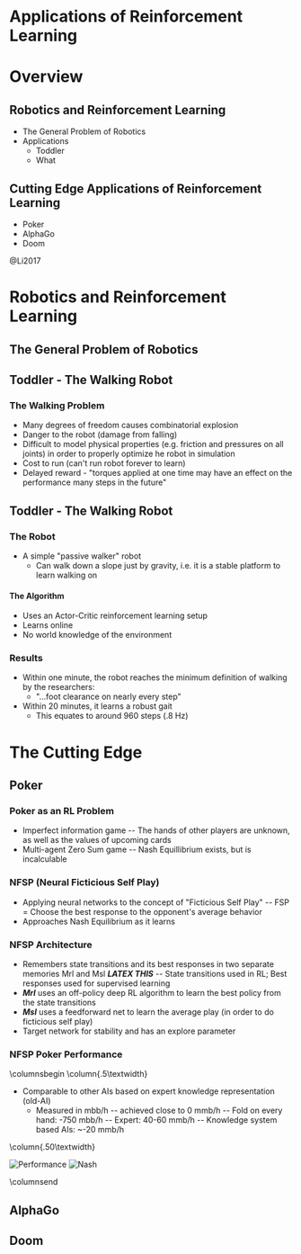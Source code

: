 # Applications of Reinforcement Learning

# Overview

## Robotics and Reinforcement Learning
  - The General Problem of Robotics
  - Applications
    - Toddler
    - What

## Cutting Edge Applications of Reinforcement Learning
  - Poker
  - AlphaGo
  - Doom

@Li2017

# Robotics and Reinforcement Learning

## The General Problem of Robotics

## Toddler - The Walking Robot

### The Walking Problem
  - Many degrees of freedom causes combinatorial explosion
  - Danger to the robot (damage from falling)
  - Difficult to model physical properties (e.g. friction and pressures on all joints) in order to properly optimize  he robot in simulation
  - Cost to run (can't run robot forever to learn)
  - Delayed reward - "torques applied at one time may have an effect on the performance many steps in the future"

## Toddler - The Walking Robot

### The Robot
 - A simple "passive walker" robot
   - Can walk down a slope just by gravity, i.e. it is a stable platform to learn walking on

#### The Algorithm
 - Uses an Actor-Critic reinforcement learning setup
 - Learns online
 - No world knowledge of the environment

### Results
 - Within one minute, the robot reaches the minimum definition of walking by the researchers:
   - "...foot clearance on nearly every step"
 - Within 20 minutes, it learns a robust gait
   - This equates to around 960 steps (.8 Hz)

##

# The Cutting Edge

## Poker

### Poker as an RL Problem

  - Imperfect information game -- The hands of other players are unknown, as well as the values of upcoming cards
  - Multi-agent Zero Sum game
    -- Nash Equillibrium exists, but is incalculable

### NFSP (Neural Ficticious Self Play)

  - Applying neural networks to the concept of "Ficticious Self Play"
    -- FSP = Choose the best response to the opponent's average behavior
  - Approaches Nash Equilibrium as it learns
  
### NFSP Architecture

  - Remembers state transitions and its best responses in two separate memories Mrl and Msl ***LATEX THIS***
    -- State transitions used in RL; Best responses used for supervised learning
  - ***Mrl*** uses an off-policy deep RL algorithm to learn the best policy from the state transitions
  - ***Msl*** uses a feedforward net to learn the average play (in order to do ficticious self play)
  - Target network for stability and has an explore parameter
  
### NFSP Poker Performance

\columnsbegin
\column{.5\textwidth}

- Comparable to other AIs based on expert knowledge representation (old-AI)
  - Measured in mbb/h -- achieved close to 0 mmb/h
    -- Fold on every hand: -750 mbb/h
    -- Expert: 40-60 mmb/h
    -- Knowledge system based AIs: ~-20 mmb/h

\column{.50\textwidth}

![Performance](/gfx/poker_performance.jpg?raw=true "Poker Performance")
![Nash](/gfx/poker_exploit.jpg?raw=true "Poker Exploitation")

\columnsend
  

## AlphaGo

## Doom

